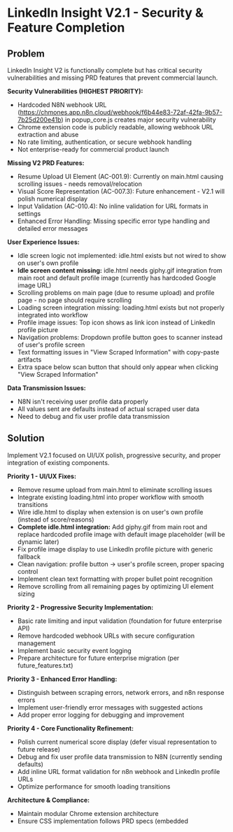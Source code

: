 # LinkedIn Insight V2.1 - Security & Feature Completion

## Problem

LinkedIn Insight V2 is functionally complete but has critical security vulnerabilities and missing PRD features that prevent commercial launch. 

**Security Vulnerabilities (HIGHEST PRIORITY):**
- Hardcoded N8N webhook URL (https://chmones.app.n8n.cloud/webhook/f6b44e83-72af-42fa-9b57-7b25d200e41b) in popup_core.js creates major security vulnerability
- Chrome extension code is publicly readable, allowing webhook URL extraction and abuse
- No rate limiting, authentication, or secure webhook handling
- Not enterprise-ready for commercial product launch

**Missing V2 PRD Features:**
- Resume Upload UI Element (AC-001.9): Currently on main.html causing scrolling issues - needs removal/relocation
- Visual Score Representation (AC-007.3): Future enhancement - V2.1 will polish numerical display
- Input Validation (AC-010.4): No inline validation for URL formats in settings
- Enhanced Error Handling: Missing specific error type handling and detailed error messages

**User Experience Issues:**
- Idle screen logic not implemented: idle.html exists but not wired to show on user's own profile
- **Idle screen content missing:** idle.html needs giphy.gif integration from main root and default profile image (currently has hardcoded Google image URL)
- Scrolling problems on main page (due to resume upload) and profile page - no page should require scrolling
- Loading screen integration missing: loading.html exists but not properly integrated into workflow
- Profile image issues: Top icon shows as link icon instead of LinkedIn profile picture
- Navigation problems: Dropdown profile button goes to scanner instead of user's profile screen
- Text formatting issues in "View Scraped Information" with copy-paste artifacts
- Extra space below scan button that should only appear when clicking "View Scraped Information"

**Data Transmission Issues:**
- N8N isn't receiving user profile data properly
- All values sent are defaults instead of actual scraped user data
- Need to debug and fix user profile data transmission

## Solution

Implement V2.1 focused on UI/UX polish, progressive security, and proper integration of existing components.

**Priority 1 - UI/UX Fixes:**
- Remove resume upload from main.html to eliminate scrolling issues
- Integrate existing loading.html into proper workflow with smooth transitions
- Wire idle.html to display when extension is on user's own profile (instead of score/reasons)
- **Complete idle.html integration:** Add giphy.gif from main root and replace hardcoded profile image with default image placeholder (will be dynamic later)
- Fix profile image display to use LinkedIn profile picture with generic fallback
- Clean navigation: profile button → user's profile screen, proper spacing control
- Implement clean text formatting with proper bullet point recognition
- Remove scrolling from all remaining pages by optimizing UI element sizing

**Priority 2 - Progressive Security Implementation:**
- Basic rate limiting and input validation (foundation for future enterprise API)
- Remove hardcoded webhook URLs with secure configuration management
- Implement basic security event logging
- Prepare architecture for future enterprise migration (per future_features.txt)

**Priority 3 - Enhanced Error Handling:**
- Distinguish between scraping errors, network errors, and n8n response errors
- Implement user-friendly error messages with suggested actions
- Add proper error logging for debugging and improvement

**Priority 4 - Core Functionality Refinement:**
- Polish current numerical score display (defer visual representation to future release)
- Debug and fix user profile data transmission to N8N (currently sending defaults)
- Add inline URL format validation for n8n webhook and LinkedIn profile URLs
- Optimize performance for smooth loading transitions

**Architecture & Compliance:**
- Maintain modular Chrome extension architecture
- Ensure CSS implementation follows PRD specs (embedded <style> tags, Tailwind CSS)
- Implement proper ARIA attributes for accessibility
- Follow established coding standards and Chrome Extension APIs best practices
- Plan integration points for future enterprise API architecture

## Rabbit Holes

**UI/UX Over-Engineering:**
- Getting distracted by advanced animations instead of focusing on core functionality fixes
- Over-designing the idle screen integration when simple profile detection logic suffices
- Spending too much time on text formatting edge cases vs. core bullet point recognition
- Trying to implement visual score representation when numerical display needs polish first

**Security Over-Engineering:**
- Implementing complex enterprise authentication before basic protections are in place
- Getting stuck choosing between different rate limiting strategies instead of simple, effective solution
- Over-complicating the foundation when progressive approach aligns with future API plans

**Feature Scope Creep:**
- Adding resume processing functionality instead of just removing the UI element causing scrolling
- Implementing full loading.html animations instead of basic integration
- Getting sidetracked by Chrome Web Store optimization before core UI issues are resolved

**Technical Rabbit Holes:**
- N8N webhook architecture refactoring when focus should be on progressive security foundation
- Trying to solve all profile image edge cases instead of implementing basic LinkedIn + fallback
- Over-optimizing performance metrics before addressing critical UI and data transmission issues
- Adding unnecessary monitoring complexity before core functionality is bulletproof

**Integration Complexity:**
- Over-engineering the loading.html integration instead of straightforward workflow implementation
- Trying to handle every possible idle screen edge case instead of basic user profile detection
- Getting distracted by future enterprise features before V2.1 foundation is solid

---

# Analysis of LinkedIn Insight V2.1 - Security & Feature Completion

## Exploring the Problem Space

While the core security and feature completion issues are well-identified, let's examine deeper implications:

**Security Beyond the Obvious:**
1. **User Trust & Reputation Risk:** A security breach with hardcoded webhooks could destroy user trust permanently. How many users would forgive a data exposure incident from a networking tool that handles LinkedIn profiles?
2. **Competitive Vulnerability:** Competitors could easily exploit the hardcoded webhook to spam or DOS the N8N service, effectively breaking the extension for all users.
3. **Legal & Compliance:** Commercial launch without proper security could expose the business to liability issues, especially with GDPR/CCPA data handling requirements.
4. **Scale vs. Security Trade-off:** Why was security deprioritized in V2? Understanding this decision helps prevent similar technical debt in future features.

**Feature Completeness as Product Market Fit:**
1. **User Expectations:** Missing PRD features suggest either over-promising in initial specification or changing priorities. Which features do users actually request most?
2. **Visual Score Representation:** Is the numerical score actually harder to understand than expected? What user feedback drove the original PRD requirement for visual representation?
3. **Resume Upload UI:** This seems like a major feature to be missing. Was this intended as a future upsell feature, or is it core to the value proposition?

**UX Issues as Adoption Barriers:**
1. **Scrolling Problems:** No scrolling requirement suggests UI density issues. Are we trying to pack too much information into limited Chrome extension real estate?
2. **Profile Image Problems:** This seems like a basic functionality issue. What technical challenges prevented proper LinkedIn profile image integration?
3. **Navigation Confusion:** Dropdown going to wrong screens suggests user flow was not properly tested. How was this missed in V2 completion?

## Steelmanning the Solution & Potential Improvements

The proposed V2.1 solution addresses critical issues systematically. Let's strengthen it further:

**Security Architecture Excellence:**
1. **Progressive Security Implementation:** Start with API key rotation system, then add rate limiting, finally implement full authentication. This allows iterative validation without over-engineering.
2. **Security by Design:** Instead of retrofitting security, consider if core architecture needs refactoring. Could the extension use encrypted local storage for sensitive configuration?
3. **Monitoring & Alerts:** Implement basic security event logging that could catch abuse patterns early without complex infrastructure.

**Feature Completion Strategy:**
1. **Resume Upload MVP:** The "coming soon" approach is smart - it sets user expectations while allowing focus on core functionality. Consider adding email capture for feature notifications.
2. **Visual Score Innovation:** Instead of basic radial progress, could the visual representation provide more contextual information? (e.g., score trends, peer comparisons, improvement suggestions)
3. **Smart Error Handling:** Go beyond basic error types - implement user-friendly error messages with suggested actions, not just technical error codes.

**UX Optimization Opportunities:**
1. **Responsive UI Design:** Instead of just removing scrolling, implement adaptive UI that scales based on available screen space and content density.
2. **Contextual Intelligence:** The idle screen could provide value even on user's own profile (e.g., "Profile optimization suggestions" or "Your networking score")
3. **Performance-First Loading:** The existing loading.html could display progressive data (immediate basic info, then detailed analysis) instead of all-or-nothing loading.

**Data Transmission Reliability:**
1. **Fallback Mechanisms:** If N8N fails to receive data, implement local caching and retry logic to prevent user frustration.
2. **Data Validation Pipeline:** Add client-side data validation before transmission to catch issues earlier and provide better user feedback.

## Open Questions Worth Exploring

**Strategic & Business Questions:**
1. **Commercial Launch Timeline:** What's the target launch date, and does the security overhaul timeline align with business goals? Should we implement temporary security measures for faster launch?
2. **User Feedback Priority:** Which V2.1 improvements would current users value most? Have we surveyed users about missing features vs. security concerns?
3. **Monetization Impact:** How do the missing PRD features affect the intended monetization strategy? Is the resume upload feature critical for premium tier positioning?
4. **Competition Analysis:** What security standards do competing LinkedIn tools implement? Are we over-engineering or under-engineering relative to market expectations?

**Technical Implementation Questions:**
1. **N8N Architecture Dependency:** Should we reduce dependency on N8N or implement backup processing options? What happens if N8N service becomes unavailable?
2. **Chrome Extension Store Compliance:** What Chrome Web Store security requirements must be met before V2.1 submission? Could current security issues prevent store approval?
3. **Performance vs. Security Trade-offs:** How much will proper authentication and rate limiting impact the "average time to display score" performance requirements?
4. **Data Privacy Implementation:** What user data is actually being transmitted to N8N, and do we need explicit user consent mechanisms for GDPR compliance?

**User Experience & Adoption Questions:**
1. **User Profile Detection Logic:** How reliably can we detect when a user is on their own profile vs. someone else's? What are the edge cases (company pages, premium profiles, etc.)?
2. **Error Recovery UX:** When data transmission fails, should users be able to retry immediately, or implement exponential backoff to prevent server abuse?
3. **Visual Score User Testing:** Has the numerical score been user-tested for comprehension? Should we A/B test visual vs. numerical representation?
4. **Mobile LinkedIn Compatibility:** Does the extension work on LinkedIn mobile web? Should V2.1 consider mobile responsiveness?

**Risk Assessment Questions:**
1. **Security Incident Response:** If the current hardcoded webhook is already being abused, how would we detect and respond? Do we have monitoring in place?
2. **Backward Compatibility:** Will V2.1 security changes break existing user workflows? How do we migrate users smoothly?
3. **Development Resource Allocation:** Given the scope of V2.1, should some features be deferred to V2.2 to ensure security and core UX fixes are solid?
4. **Testing Strategy:** How will we test the security improvements without exposing real user data? Do we need a staging environment for N8N integration testing? 